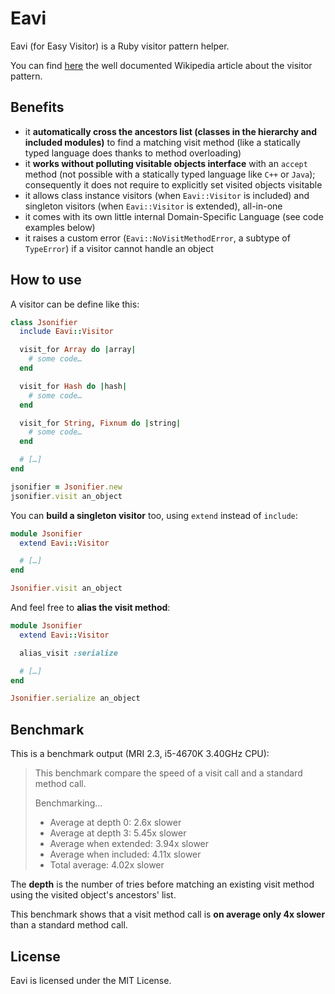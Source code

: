 # Eavi

Eavi (for Easy Visitor) is a Ruby visitor pattern helper.

You can find [here](https://en.wikipedia.org/wiki/Visitor_pattern) the well documented Wikipedia article about the visitor pattern.

## Benefits

- it **automatically cross the ancestors list (classes in the hierarchy and included modules)** to find a matching visit method (like a statically typed language does thanks to method overloading)
- it **works without polluting visitable objects interface** with an `accept` method (not possible with a statically typed language like `C++` or `Java`); consequently it does not require to explicitly set visited objects visitable
- it allows class instance visitors (when `Eavi::Visitor` is included) and singleton visitors (when `Eavi::Visitor` is extended), all-in-one
- it comes with its own little internal Domain-Specific Language (see code examples below)
- it raises a custom error (`Eavi::NoVisitMethodError`, a subtype of `TypeError`) if a visitor cannot handle an object

## How to use

A visitor can be define like this:

```ruby
class Jsonifier
  include Eavi::Visitor

  visit_for Array do |array|
    # some code…
  end

  visit_for Hash do |hash|
    # some code…
  end

  visit_for String, Fixnum do |string|
    # some code…
  end

  # […]
end

jsonifier = Jsonifier.new
jsonifier.visit an_object
```

You can **build a singleton visitor** too, using `extend` instead of `include`:

```ruby
module Jsonifier
  extend Eavi::Visitor

  # […]
end

Jsonifier.visit an_object
```

And feel free to **alias the visit method**:

```ruby
module Jsonifier
  extend Eavi::Visitor

  alias_visit :serialize

  # […]
end

Jsonifier.serialize an_object
```

## Benchmark

This is a benchmark output (MRI 2.3, i5-4670K 3.40GHz CPU):

> This benchmark compare the speed of a visit call and a standard method call.
>
> Benchmarking…
>
> - Average at depth 0:    2.6x slower
> - Average at depth 3:    5.45x slower
> - Average when extended: 3.94x slower
> - Average when included: 4.11x slower
> - Total average:         4.02x slower

The **depth** is the number of tries before matching an existing visit method using the visited object's ancestors' list.

This benchmark shows that a visit method call is **on average only 4x slower** than a standard method call.

## License

Eavi is licensed under the MIT License.
